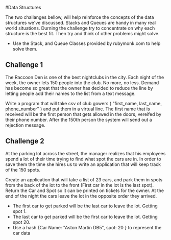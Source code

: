 #Data Structures

The two challanges bellow, will help reinforce the concepts of the data structures 
we've discussed. Stacks and Queues are handy in many real world situations. Durning the challenge try to concentrate
on why each structure is the best fit. Then try and think of other problems might solve. 

- Use the Stack, and Queue Classes provided by rubymonk.com to help solve them.

## Challenge 1
The Raccoon Den is one of the best nightclubs in the city. Each night of the week, 
the owner lets 150 people into the club. No more, no less. Demand has become so great that the owner has decided to
reduce the line by letting people add their names to the list from a text message. 

Write a program that will take csv of club gowers ( "first_name, last_name, phone_number" ) and put them in a virtual line.
The first name that is received will be the first person that gets allowed in the doors, vereifed by their phone number. 
After the 150th person the system will send out a rejection message.

## Challenge 2
At the parking lot across the street, the manager realizes that his employees spend a lot of their time trying to find 
what spot the cars are in. In order to save them the time she hires us to write an application that will keep track of the 150 spots. 

Create an application that will take a list of 23 cars, and park them in spots from the back of the lot to the front (First car in the lot is the last spot). 
Return the Car and Spot so it can be printed on tickets for the owner. At the end of the night the cars leave the lot in the opposite order they arrived.

* The first car to get parked will be the last car to leave the lot. Getting spot 1. 
* The last car to get parked will be the first car to leave the lot. Getting spot 20. 
* Use a hash {Car Name: "Aston Martin DB5", spot: 20 } to represent the car data 

